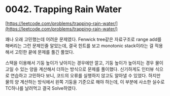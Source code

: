# 0042. Trapping Rain Water

[https://leetcode.com/problems/trapping-rain-water/](https://leetcode.com/problems/trapping-rain-water/)

꽤나 오래 고민했는데 어려운 문제였다. Fenwick tree같은 자료구조로 range add를 해버리는 그런 문제인줄 알았는데, 결국 힌트를 보고 monotonic stack이라는 걸 적용해서 고민한 끝에 문제를 풀긴 풀었다.

스택을 이용해서 기둥 높이가 낮아지는 경우에만 깔고, 기둥 높이가 높아지는 경우 물이 고일 수 있는 양을 계산해서 더하는 방식으로 문제를 풀이했다.
신기하게도 인터뷰 식으로 연습하고 고민하다 보니, 코드의 오류를 실행하지 않고도 알아낼 수 있었다. 하지만 물의 양 계산하는 방식에서 왼쪽 기둥을 기준으로 해야 하는데, 이 부분에 사소한 실수로 TC하나를 날려먹고 결국 Solve하였다.